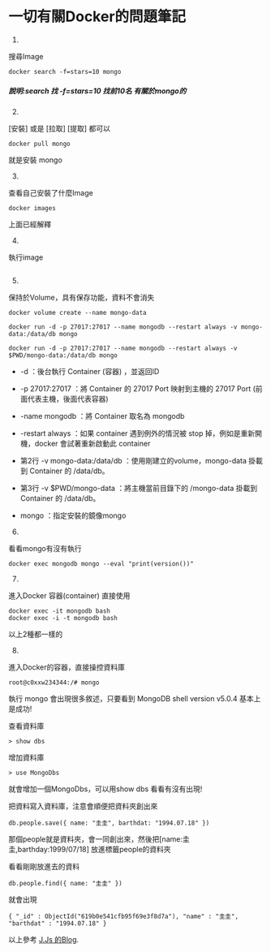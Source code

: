 # 一切有關Docker的問題筆記

1.
搜尋Image
```
docker search -f=stars=10 mongo
```
##### 說明:search 找 -f=stars=10 找前10名 有關於mongo的

2.
[安裝] 或是 [拉取] [提取] 都可以
```
docker pull mongo
```
就是安裝 mongo

3.
查看自己安裝了什麼Image
```
docker images
```
上面已經解釋

4.
執行image
```

```

5.
保持於Volume，具有保存功能，資料不會消失
```
docker volume create --name mongo-data
```
```
docker run -d -p 27017:27017 --name mongodb --restart always -v mongo-data:/data/db mongo

docker run -d -p 27017:27017 --name mongodb --restart always -v $PWD/mongo-data:/data/db mongo
```

* -d ：後台執行 Container (容器) ，並返回ID
* -p 27017:27017 ：將 Container 的 27017 Port 映射到主機的 27017 Port (前面代表主機，後面代表容器)
* -name mongodb ：將 Container 取名為 mongodb
* -restart always ：如果 container 遇到例外的情況被 stop 掉，例如是重新開機，docker 會試著重新啟動此 container

*  第2行 -v mongo-data:/data/db ：使用剛建立的volume，mongo-data 掛載到 Container 的 /data/db。
*  第3行 -v $PWD/mongo-data ：將主機當前目錄下的 /mongo-data 掛載到 Container 的 /data/db。
* mongo ：指定安裝的鏡像mongo

6.
看看mongo有沒有執行
```
docker exec mongodb mongo --eval "print(version())"
```

7.
進入Docker 容器(container) 直接使用
```
docker exec -it mongodb bash
docker exec -i -t mongodb bash
```
以上2種都一樣的

8.
進入Docker的容器，直接操控資料庫
```
root@c0xxw234344:/# mongo
```
執行 mongo
會出現很多敘述，只要看到
MongoDB shell version v5.0.4 基本上是成功!

查看資料庫
```
> show dbs
```

增加資料庫
```
> use MongoDbs
```
就會增加一個MongoDbs，可以用show dbs 看看有沒有出現!

把資料寫入資料庫，注意會順便把資料夾創出來
```
db.people.save({ name: "圭圭", barthdat: "1994.07.18" })
```
那個people就是資料夾，會一同創出來，然後把[name:圭圭,barthday:1999/07/18] 放進標籤people的資料夾


看看剛剛放進去的資料
```
db.people.find({ name: "圭圭" })
```
就會出現
```
{ "_id" : ObjectId("619b0e541cfb95f69e3f8d7a"), "name" : "圭圭", "barthdat" : "1994.07.18" }
```

以上參考
[J.Js 的Blog](https://morosedog.gitlab.io/docker-20190504-docker11/).

